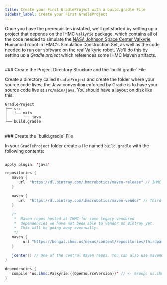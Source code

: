 ```yaml
---
title: Create your First GradleProject with a build.gradle File
sidebar_label: Create your First GradleProject
---
```



Once you have the prerequisites installed, we'll get started by setting up a project that depends on the IHMC `Valkyrie` package, which contains all of the code needed to simulate the [NASA Johnson Space Center Valkyrie](http://nasa-jsc-robotics.github.io/valkyrie/) Humanoid robot in IHMC's Simulation Construction Set, as well as the code needed to run our software on the real Valkyrie robot. We'll do this by setting up a *Gradle project* which references some IHMC Maven artifacts.

<br/>
### Create the Project Directory Structure and the `build.gradle` File

Create a directory called `GradleProject` and create the folder where your source code lives; the Java convention enforced by Gradle is to have your source code live at `src/main/java`. You should have a layout on disk like this:

    GradleProject
    ├── src
    │   └── main
    │       └── java
    └── build.gradle

<br/>
### Create the `build.gradle` File

In your `GradleProject` folder create a file named `build.gradle` with the following contents:

```java

apply plugin: 'java'

repositories {
   maven {
      url  "https://dl.bintray.com/ihmcrobotics/maven-release" // IHMC Code releases
   }

   maven {
      url  "https://dl.bintray.com/ihmcrobotics/maven-vendor" // Third-party libraries that we have vendored for various reasons
   }

   /*  
    *  Maven repos hosted at IHMC for some legacy vendored
    *  dependencies we have not been able to vendor on Bintray yet.
    *  This will be going away eventually.
    */
   maven {
        url "https://bengal.ihmc.us/nexus/content/repositories/thirdparty/"
   }

   jcenter() // One of the central Maven repos. You can also use mavenCentral() instead or in addition to.
}

dependencies {
   compile 'us.ihmc:Valkyrie:{{OpenSourceVersion}}' // <- Group: us.ihmc, Artifact: Valkyrie, Version: {{OpenSourceVersion}}
}

```






